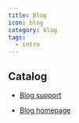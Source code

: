 ```yaml
---
title: Blog
icon: blog
category: blog
tags:
  - intro
---
```


## Catalog

- [Blog support](blog.md)

- [Blog homepage](home.md)
